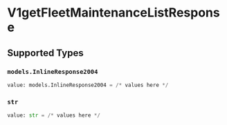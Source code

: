 # V1getFleetMaintenanceListResponse


## Supported Types

### `models.InlineResponse2004`

```python
value: models.InlineResponse2004 = /* values here */
```

### `str`

```python
value: str = /* values here */
```


